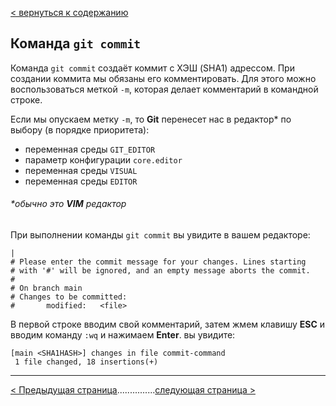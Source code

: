 [< вернуться к содержанию](./readme.md)

## Команда `git commit`

Команда `git commit` создаёт коммит с ХЭШ (SHA1) адрессом.
При создании коммита мы обязаны его комментировать. Для этого можно воспользоваться меткой `-m`, которая делает комментарий в командной строке.

Если мы опускаем метку `-m`, то **Git** перенесет нас в редактор\* по выбору (в порядке приоритета):

- переменная среды `GIT_EDITOR`
- параметр конфигурации `core.editor`
- переменная среды `VISUAL`
- переменная среды `EDITOR`

###### \*_обычно это **VIM** редактор_

При выполнении команды `git commit` вы увидите в вашем редакторе:

```
|
# Please enter the commit message for your changes. Lines starting
# with '#' will be ignored, and an empty message aborts the commit.
#
# On branch main
# Changes to be committed:
#       modified:   <file>
```

В первой строке вводим свой комментарий, затем жмем клавишу **ESC** и вводим команду `:wq` и нажимаем **Enter**. вы увидите:

```
[main <SHA1HASH>] changes in file commit-command
 1 file changed, 18 insertions(+)
```

---

[< Предыдущая страница](./04-add-command.md)...............[следующая страница >](./06-log-command.md)
